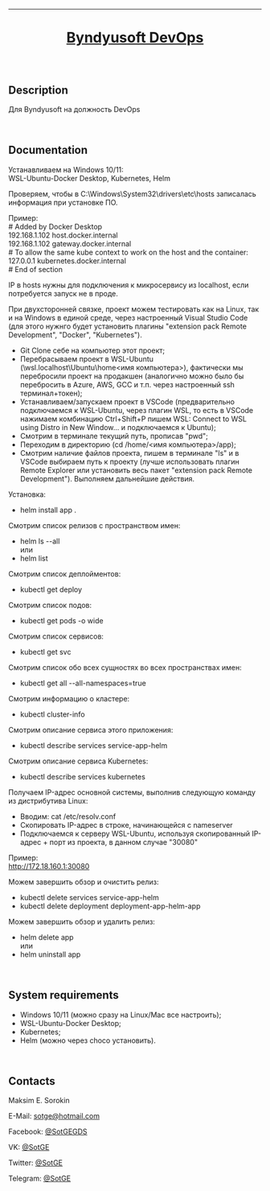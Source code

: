 [home-url]: https://github.com/SotGE/Byndyusoft-DevOps 'Home'

---

# <p align="center">[Byndyusoft DevOps][home-url]</p>

<br/>

## Description

Для Byndyusoft на должность DevOps

<br/>

## Documentation

Устанавливаем на Windows 10/11:<br/>
WSL-Ubuntu-Docker Desktop, Kubernetes, Helm<br/>

Проверяем, чтобы в C:\Windows\System32\drivers\etc\hosts записалась информация при установке ПО.<br/>

Пример:<br/>
\# Added by Docker Desktop<br/>
192.168.1.102 host.docker.internal<br/>
192.168.1.102 gateway.docker.internal<br/>
\# To allow the same kube context to work on the host and the container:<br/>
127.0.0.1 kubernetes.docker.internal<br/>
\# End of section<br/>

IP в hosts нужны для подключения к микросервису из localhost, если потребуется запуск не в проде.<br/>

При двухсторонней связке, проект можем тестировать как на Linux, так и на Windows в единой среде, через настроенный Visual Studio Code (для этого нужнго будет установить плагины "extension pack Remote Development", "Docker", "Kubernetes").<br/>

- Git Clone себе на компьютер этот проект;<br/>
- Перебрасываем проект в WSL-Ubuntu (\\wsl.localhost\Ubuntu\home\<имя компьютера>), фактически мы перебросили проект на продакшен (аналогично можно было бы перебросить в Azure, AWS, GCC и т.п. через настроенный ssh терминал+токен);<br/>
- Устанавливаем/запускаем проект в VSCode (предварительно подключаемся к WSL-Ubuntu, через плагин WSL, то есть в VSCode нажимаем комбинацию Ctrl+Shift+P пишем WSL: Connect to WSL using Distro in New Window... и подключаемся к Ubuntu);<br/>
- Смотрим в терминале текущий путь, прописав "pwd";<br/>
- Переходим в директорию (cd /home/<имя компьютера>/app);<br/>
- Смотрим наличие файлов проекта, пишем в терминале "ls" и в VSCode выбираем путь к проекту (лучше использовать плагин Remote Explorer или установить весь пакет "extension pack Remote Development"). Выполняем дальнейшие действия.<br/>

Установка:<br/>

- helm install app .<br/>

Смотрим список релизов с пространством имен:<br/>

- helm ls --all<br/>
  или
- helm list<br/>

Смотрим список деплойментов:<br/>

- kubectl get deploy<br/>

Смотрим список подов:<br/>

- kubectl get pods -o wide<br/>

Смотрим список сервисов:<br/>

- kubectl get svc<br/>

Смотрим список обо всех сущностях во всех пространствах имен:<br/>

- kubectl get all --all-namespaces=true<br/>

Смотрим информацию о кластере:<br/>

- kubectl cluster-info<br/>

Смотрим описание сервиса этого приложения:<br/>

- kubectl describe services service-app-helm<br/>

Смотрим описание сервиса Kubernetes:<br/>

- kubectl describe services kubernetes<br/>

Получаем IP-адрес основной системы, выполнив следующую команду из дистрибутива Linux:<br/>

- Вводим: cat /etc/resolv.conf<br/>
- Скопировать IP-адрес в строке, начинающейся с nameserver<br/>
- Подключаемся к серверу WSL-Ubuntu, используя скопированный IP-адрес + порт из проекта, в данном случае "30080"<br/>

Пример:<br/>
http://172.18.160.1:30080<br/>

Можем завершить обзор и очистить релиз:<br/>

- kubectl delete services service-app-helm<br/>
- kubectl delete deployment deployment-app-helm-app<br/>

Можем завершить обзор и удалить релиз:<br/>

- helm delete app<br/>
  или<br/>
- helm uninstall app

<br/>

## System requirements

- Windows 10/11 (можно сразу на Linux/Mac все настроить);<br/>
- WSL-Ubuntu-Docker Desktop;<br/>
- Kubernetes;<br/>
- Helm (можно через choco установить).

<br/>

## Contacts

Maksim E. Sorokin

E-Mail: <sotge@hotmail.com>

Facebook: [@SotGEGDS](https://www.facebook.com/sotgegds 'https://www.facebook.com/sotgegds')

VK: [@SotGE](https://vk.com/sotge 'https://vk.com/sotge')

Twitter: [@SotGE](https://twitter.com/sotge 'https://twitter.com/sotge')

Telegram: [@SotGE](https://t.me/sotge 'https://t.me/sotge')
